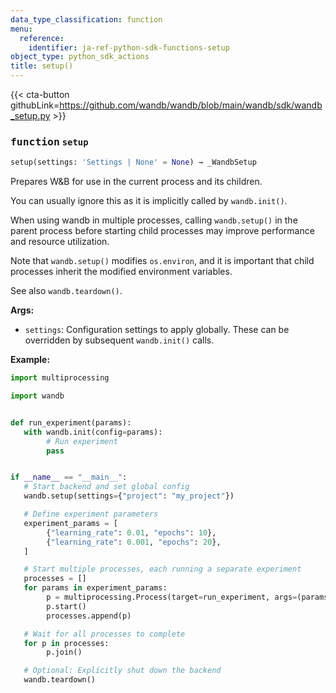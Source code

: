 ```yaml
---
data_type_classification: function
menu:
  reference:
    identifier: ja-ref-python-sdk-functions-setup
object_type: python_sdk_actions
title: setup()
---
```


{{< cta-button githubLink=https://github.com/wandb/wandb/blob/main/wandb/sdk/wandb_setup.py >}}




### <kbd>function</kbd> `setup`

```python
setup(settings: 'Settings | None' = None) → _WandbSetup
```

Prepares W&B for use in the current process and its children. 

You can usually ignore this as it is implicitly called by `wandb.init()`. 

When using wandb in multiple processes, calling `wandb.setup()` in the parent process before starting child processes may improve performance and resource utilization. 

Note that `wandb.setup()` modifies `os.environ`, and it is important that child processes inherit the modified environment variables. 

See also `wandb.teardown()`. 



**Args:**
 
 - `settings`:  Configuration settings to apply globally. These can be  overridden by subsequent `wandb.init()` calls. 



**Example:**
 ```python
import multiprocessing

import wandb


def run_experiment(params):
    with wandb.init(config=params):
         # Run experiment
         pass


if __name__ == "__main__":
    # Start backend and set global config
    wandb.setup(settings={"project": "my_project"})

    # Define experiment parameters
    experiment_params = [
         {"learning_rate": 0.01, "epochs": 10},
         {"learning_rate": 0.001, "epochs": 20},
    ]

    # Start multiple processes, each running a separate experiment
    processes = []
    for params in experiment_params:
         p = multiprocessing.Process(target=run_experiment, args=(params,))
         p.start()
         processes.append(p)

    # Wait for all processes to complete
    for p in processes:
         p.join()

    # Optional: Explicitly shut down the backend
    wandb.teardown()
```